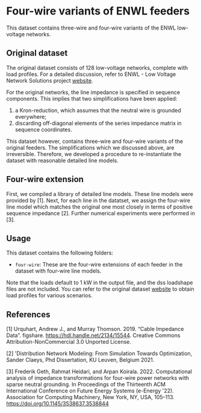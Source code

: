 #  Four-wire variants of ENWL feeders

This dataset contains three-wire and four-wire variants of the ENWL low-voltage networks.


## Original dataset

The original dataset consists of 128 low-voltage networks, complete with load profiles. For a detailed discussion, refer to ENWL - Low Voltage Network Solutions project [website](https://www.enwl.co.uk/future-energy/innovation/smaller-projects/low-carbon-networks-fund/low-voltage-network-solutions/).


For the original networks, the line impedance is specified in sequence components. This implies that two simplifications have been applied:
1. a Kron-reduction, which assumes that the neutral wire is grounded everywhere;
2. discarding off-diagonal elements of the series impedance matrix in sequence coordinates.

This dataset however, contains three-wire and four-wire variants of the original feeders. The simplifications which we discussed above, are irreversible. Therefore, we developed a procedure to re-instantiate the dataset with reasonable detailed line models. 



## Four-wire extension

First, we compiled a library of detailed line models. These line models were provided by [1]. Next, for each line in the datatset, we assign the four-wire line model which matches the original one most closely in terms of positive sequence impedance [2]. Further numerical experiments were performed in [3].

## Usage

This dataset contains the following folders:
- `four-wire`: These are the four-wire extensions of each feeder in the dataset with four-wire line models.


Note that the loads default to 1 kW in the output file, and the dss loadshape files are not included. You can refer to the original dataset [website](https://www.enwl.co.uk/future-energy/innovation/smaller-projects/low-carbon-networks-fund/low-voltage-network-solutions/) to obtain load profiles for various scenarios.


## References

[1] Urquhart, Andrew J., and Murray Thomson. 2019. “Cable Impedance Data”. figshare. https://hdl.handle.net/2134/15544. Creative Commons Attribution-NonCommercial 3.0 Unported License.

[2] 'Distribution Network Modeling: From Simulation Towards Optimization, Sander Claeys, Phd Dissertation, KU Leuven, Belgium 2021.

[3] Frederik Geth, Rahmat Heidari, and Arpan Koirala. 2022. Computational analysis of impedance transformations for four-wire power networks with sparse neutral grounding. In Proceedings of the Thirteenth ACM International Conference on Future Energy Systems (e-Energy '22). Association for Computing Machinery, New York, NY, USA, 105–113. https://doi.org/10.1145/3538637.3538844